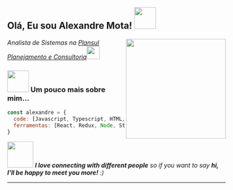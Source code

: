 <h2> Olá, Eu sou Alexandre Mota! <img src="https://media.giphy.com/media/v1.Y2lkPTc5MGI3NjExc3FodDZ5bzRqeTZhNW9wZ3lkZzZ1MTB4c3p0b2xnOGlhdzk2cWNzeiZlcD12MV9pbnRlcm5hbF9naWZfYnlfaWQmY3Q9Zw/l0ExfefVh7RnU58f6/giphy.gif" width="50"></h2>
<img align='right' src="https://media.giphy.com/media/ieyl9zmCjO4b4t6qoY/giphy.gif" width="230">
<p><em>Analista de Sistemas na <a href="http://www.unb.br">Plansul Planejamento e Consultoria</a><img src="https://media.giphy.com/media/fYSnHlufseco8Fh93Z/giphy.gif" width="30"></br></em></p>




### <img src="https://media.giphy.com/media/VgCDAzcKvsR6OM0uWg/giphy.gif" width="50"> Um pouco mais sobre mim...  

```javascript
const alexandre = {
  code: [Javascript, Typescript, HTML, CSS, PHP, Python],
  ferramentas: [React, Redux, Node, Storybook, Styled-Components, Jest, Docker],
}
```

<img src="https://media.giphy.com/media/LnQjpWaON8nhr21vNW/giphy.gif" width="60"> <em><b>I love connecting with different people</b> so if you want to say <b>hi, I'll be happy to meet you more!</b> :)</em>

---
